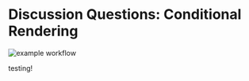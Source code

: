 # Discussion Questions: Conditional Rendering

![example workflow](https://github.com/ihollander/github-actions-testing/actions/workflows/canvas.yml/badge.svg)

testing!
